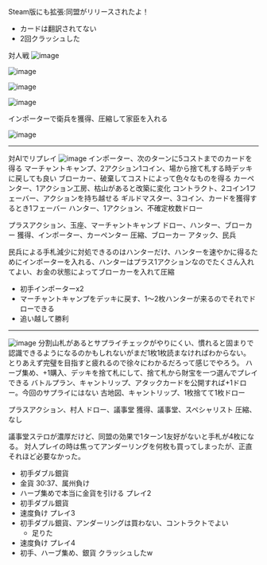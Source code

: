 
Steam版にも拡張:同盟がリリースされたよ！
- カードは翻訳されてない
- 2回クラッシュした

対人戦
![image](https://gyazo.com/9afa58a974e18b79d64d34e53f11e2a1/thumb/1000)

![image](https://gyazo.com/8bc2d7cf487da8732e1e9efefaf9801d/thumb/1000)

![image](https://gyazo.com/0dea9285cf6137e9c572619b60eb2177/thumb/1000)

![image](https://gyazo.com/e32e9dc15cd1da801776ab87a2b80ebc/thumb/1000)

インポーターで衛兵を獲得、圧縮して家臣を入れる

![image](https://gyazo.com/cea5abdea918f117b8a82db58db9a592/thumb/1000)

---
対AIでリプレイ
![image](https://gyazo.com/9afa58a974e18b79d64d34e53f11e2a1/thumb/1000)
インポーター、次のターンに5コストまでのカードを得る
マーチャントキャンプ、2アクション1コイン、場から捨て札する時デッキに戻しても良い
ブローカー、破棄してコストによって色々なものを得る
カーペンター、1アクション工房、枯山があると改築に変化
コントラクト、2コイン1フェーバー、アクションを持ち越せる
ギルドマスター、3コイン、カードを獲得するとき1フェーバー
ハンター、1アクション、不確定枚数ドロー

プラスアクション、玉座、マーチャントキャンプ
ドロー、ハンター、ブローカー
獲得、インポーター、カーペンター
圧縮、ブローカー
アタック、民兵

民兵による手札減少に対処できるのはハンターだけ、ハンターを速やかに得るためにインポーターを入れる、ハンターはプラス1アクションなのでたくさん入れてよい、お金の状態によってブローカーを入れて圧縮
- 初手インポーターx2
- マーチャントキャンプをデッキに戻す、1〜2枚ハンターが来るのでそれでドローできる
- 追い越して勝利

---
![image](https://gyazo.com/8bc2d7cf487da8732e1e9efefaf9801d/thumb/1000)
分割山札があるとサプライチェックがやりにくい、慣れると固まりで認識できるようになるのかもしれないがまだ1枚1枚読まなければわからない。
とりあえず完璧を目指すと疲れるので徐々にわかるだろって感じでやろう。
ハーブ集め、+1購入、デッキを捨て札にして、捨て札から財宝を一つ選んでプレイできる
バトルプラン、キャントリップ、アタックカードを公開すれば+1ドロー。今回のサプライにはない
古地図、キャントリップ、1枚捨てて1枚ドロー

プラスアクション、村人
ドロー、議事堂
獲得、議事堂、スペシャリスト
圧縮、なし

議事堂ステロが濃厚だけど、同盟の効果で1ターン1友好がないと手札が4枚になる。
対人プレイの時は焦ってアンダーリングを何枚も買ってしまったが、正直それほど必要なかった。
- 初手ダブル銀貨
- 金貨
30:37、属州負け
- ハーブ集めで本当に金貨を引ける
プレイ2
- 初手ダブル銀貨
- 速度負け
プレイ3
- 初手ダブル銀貨、アンダーリングは買わない、コントラクトでよい
    - 足りた
- 速度負け
プレイ4
- 初手、ハーブ集め、銀貨
クラッシュしたw


